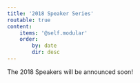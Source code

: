 ```yaml
---
title: '2018 Speaker Series'
routable: true
content:
    items: '@self.modular'
    order:
        by: date
        dir: desc
---
```


The 2018 Speakers will be announced soon!